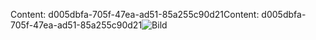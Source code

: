 <span data-ttu-id="8ef9e-101">Content: d005dbfa-705f-47ea-ad51-85a255c90d21</span><span class="sxs-lookup"><span data-stu-id="8ef9e-101">Content: d005dbfa-705f-47ea-ad51-85a255c90d21</span></span>![Bild](f1356752-5893-4dd9-9480-6321f21d1aa1.png)
